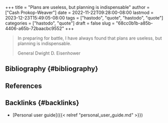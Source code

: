 +++
title = "Plans are useless, but planning is indispensable"
author = ["Cash Prokop-Weaver"]
date = 2022-11-22T09:28:00-08:00
lastmod = 2023-12-23T15:49:05-08:00
tags = ["hastodo", "quote", "hastodo", "quote"]
categories = ["hastodo", "quote"]
draft = false
slug = "68cc0b1b-a85b-4406-a65b-72baacbc9552"
+++

> In preparing for battle, I have always found that plans are useless, but planning is indispensable.
>
> General Dwight D. Eisenhower


## Bibliography {#bibliography}

## References

<style>.csl-entry{text-indent: -1.5em; margin-left: 1.5em;}</style><div class="csl-bib-body">
</div>



## Backlinks {#backlinks}

-   [Personal user guide]({{< relref "personal_user_guide.md" >}})
